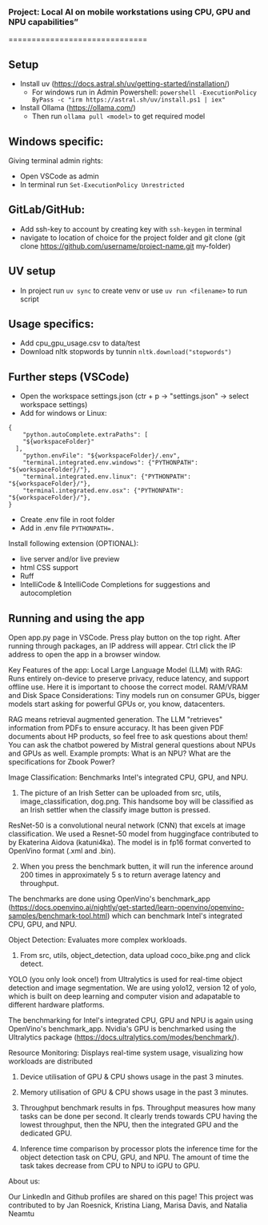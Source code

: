 ### Project: Local AI on mobile workstations using CPU, GPU and NPU capabilities”
==============================

## Setup
- Install uv (https://docs.astral.sh/uv/getting-started/installation/)
    - For windows run in Admin Powershell: 
    `powershell -ExecutionPolicy ByPass -c "irm https://astral.sh/uv/install.ps1 | iex"`
- Install Ollama (https://ollama.com/)
    - Then run `ollama pull <model>` to get required model

## Windows specific:
Giving terminal admin rights:
- Open VSCode as admin
- In terminal run `Set-ExecutionPolicy Unrestricted`

## GitLab/GitHub:
- Add ssh-key to account by creating key with `ssh-keygen` in terminal
- navigate to location of choice for the project folder and git clone (git clone https://github.com/username/project-name.git my-folder)

## UV setup
- In project run `uv sync` to create venv or use `uv run <filename>` to run script

## Usage specifics:
- Add cpu_gpu_usage.csv to data/test
- Download nltk stopwords by tunnin `nltk.download("stopwords")`


## Further steps (VSCode)
- Open the workspace settings.json (ctr + p -> "settings.json" -> select workspace settings)
- Add for windows or Linux: 
```
{
    "python.autoComplete.extraPaths": [
    "${workspaceFolder}"
  ],
    "python.envFile": "${workspaceFolder}/.env",
    "terminal.integrated.env.windows": {"PYTHONPATH": "${workspaceFolder}/"},
    "terminal.integrated.env.linux": {"PYTHONPATH": "${workspaceFolder}/"},
    "terminal.integrated.env.osx": {"PYTHONPATH": "${workspaceFolder}/"},
}
```

- Create .env file in root folder
- Add in .env file `PYTHONPATH=.`

Install following extension (OPTIONAL):
- live server and/or live preview
- html CSS support
- Ruff
- IntelliCode & IntelliCode Completions for suggestions and autocompletion

## Running and using the app

Open app.py page in VSCode. Press play button on the top right. After running through packages, an IP address will appear. Ctrl click the IP address to open the app in a browser window. 

Key Features of the app:
Local Large Language Model (LLM) with RAG:
Runs entirely on-device to preserve privacy, reduce latency, and support offline use. Here it is important to choose the correct model. 
RAM/VRAM and Disk Space Considerations: Tiny models run on consumer GPUs, bigger models start asking for powerful GPUs or, you know, datacenters.

RAG means retrieval augmented generation. The LLM "retrieves" information from PDFs to ensure accuracy. It has been given PDF documents about HP products, so feel free to ask questions about them! You can ask the chatbot powered by Mistral general questions about NPUs and GPUs as well.
Example prompts:
What is an NPU?
What are the specifications for Zbook Power?

Image Classification:
Benchmarks Intel's integrated CPU, GPU, and NPU. 

1. The picture of an Irish Setter can be uploaded from src, utils, image_classification, dog.png. This handsome boy will be classified as an Irish settler when the classify image button is pressed. 

ResNet-50 is a convolutional neural network (CNN) that excels at image classification. We used a Resnet-50 model from huggingface contributed to by Ekaterina Aidova (katuni4ka). The model is in fp16 format converted to OpenVino format (.xml and .bin). 

2. When you press the benchmark butten, it will run the inference around 200 times in approximately 5 s to return average latency and throughput. 

The benchmarks are done using OpenVino's benchmark_app (https://docs.openvino.ai/nightly/get-started/learn-openvino/openvino-samples/benchmark-tool.html) which can benchmark Intel's integrated CPU, GPU, and NPU.

Object Detection:
Evaluates more complex workloads. 
1. From src, utils, object_detection, data upload coco_bike.png and click detect.

YOLO (you only look once!) from Ultralytics is used for real-time object detection and image segmentation. We are using yolo12, version 12 of yolo, which is built on deep learning and computer vision and adapatable to different hardware platforms. 

The benchmarking for Intel's integrated CPU, GPU and NPU is again using OpenVino's benchmark_app. Nvidia's GPU is benchmarked using the Ultralytics package (https://docs.ultralytics.com/modes/benchmark/).

Resource Monitoring:
Displays real-time system usage, visualizing how workloads are distributed

1. Device utilisation of GPU & CPU shows usage in the past 3 minutes.
2. Memory utilisation of GPU & CPU shows usage in the past 3 minutes.

3. Throughput benchmark results in fps. Throughput measures how many tasks can be done per second. It clearly trends towards CPU having the lowest throughput, then the NPU, then the integrated GPU and the dedicated GPU.

4. Inference time comparison by processor plots the inference time for the object detection task on CPU, GPU, and NPU. The amount of time the task takes decrease from CPU to NPU to iGPU to GPU.

About us:

Our LinkedIn and Github profiles are shared on this page! This project was contributed to by Jan Roesnick, Kristina Liang, Marisa Davis, and Natalia Neamtu


